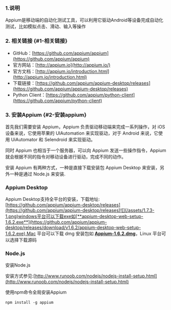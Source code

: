 ### 1.说明

Appium是移动端的自动化测试工具，可以利用它驱动Android等设备完成自动化测试，比如模拟点击、滑动、输入等操作

### 2. 相关链接 {#1-相关链接}

* GitHub：[https://github.com/appium/appium](https://github.com/appium/appium)
* 官方网站：[http://appium.io](http://appium.io/)
* 官方文档：[http://appium.io/introduction.html](http://appium.io/introduction.html)
* 下载链接：[https://github.com/appium/appium-desktop/releases](https://github.com/appium/appium-desktop/releases)
* Python Client：[https://github.com/appium/python-client](https://github.com/appium/python-client)

### 3. 安装Appium {#2-安装appium}

首先我们需要安装 Appium，Appium 负责驱动移动端来完成一系列操作，对 iOS 设备来说，它使用苹果的 UIAutomation 来实现驱动，对于 Android 来说，它使用 UiAutomator 和 Selendroid 来实现驱动。

同时 Appium 也相当于一个服务器，可以向 Appium 发送一些操作指令，Appium 就会根据不同的指令对移动设备进行驱动，完成不同的动作。

安装 Appium 有两种方式，一种是直接下载安装包 Appium Desktop 来安装，另外一种是通过 Node.js 来安装.

### Appium Desktop

Appium Desktop支持全平台的安装，下载地址:[https://github.com/appium/appium-desktop/releases](https://github.com/appium/appium-desktop/releases)![](/assets/1.7.3-1.png)windows平台可以下载exe如[**appium-desktop-web-setup-1.6.2.exe**](https://github.com/appium/appium-desktop/releases/download/v1.6.2/appium-desktop-web-setup-1.6.2.exe),Mac 平台可以下载 dmg 安装包如 [**Appium-1.6.2.dmg**](https://github.com/appium/appium-desktop/releases/download/v1.6.2/Appium-1.6.2.dmg)，Linux 平台可以选择下载源码

### Node.js

安装Node.js

安装方式参见:[http://www.runoob.com/nodejs/nodejs-install-setup.html](http://www.runoob.com/nodejs/nodejs-install-setup.html)

使用npm命令全局安装Appium

```
npm install -g appium
```



